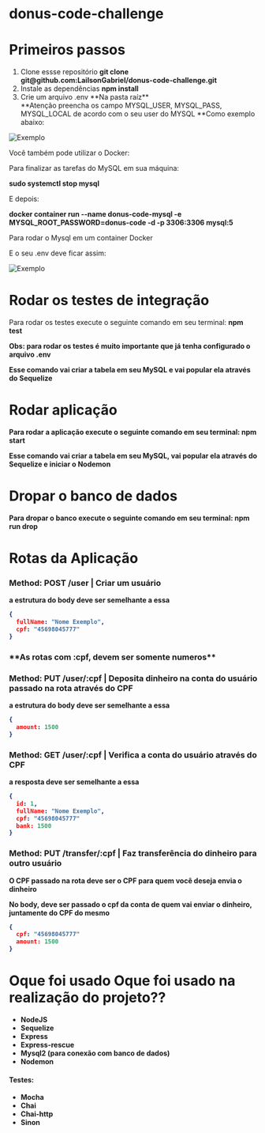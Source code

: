 # donus-code-challenge

# Primeiros passos
<ol>
  <li>Clone essse repositório <strong>git clone git@github.com:LailsonGabriel/donus-code-challenge.git</strong></li>
  <li>Instale as dependências <strong>npm install</strong></li>
  <li>Crie um arquivo .env **Na pasta raíz**</strong></li>
  **Atenção preencha os campo MYSQL_USER, MYSQL_PASS, MYSQL_LOCAL de acordo com o seu user do MYSQL
  **Como exemplo abaixo:
</ol>


![Exemplo](https://github.com/LailsonGabriel/donus-code-challenge/blob/main/env-example.png)

Você também pode utilizar o Docker:

<p>Para finalizar as tarefas do MySQL em sua máquina:</p>
<strong>sudo systemctl stop mysql</strong>
<p>E depois:</p>
<strong>docker container run --name donus-code-mysql -e MYSQL_ROOT_PASSWORD=donus-code -d -p 3306:3306 mysql:5</strong>
<p>Para rodar o Mysql em um container Docker</p>

<p>E o seu .env deve ficar assim:</p>

![Exemplo](https://github.com/LailsonGabriel/donus-code-challenge/blob/main/Screenshot%20from%202022-02-06%2014-52-09.png)



# Rodar os testes de integração
Para rodar os testes execute o seguinte comando em seu terminal: <strong>npm test<strong> <p>Obs: para rodar os testes é muito importante que já tenha configurado o arquivo .env<p>
<p>Esse comando vai criar a tabela em seu MySQL e vai popular ela através do Sequelize</p>
  
  
  
<h1>Rodar aplicação</h1>
Para rodar a aplicação execute o seguinte comando em seu terminal: <strong>npm start<strong>
<p>Esse comando vai criar a tabela em seu MySQL, vai popular ela através do Sequelize e iniciar o Nodemon</p>
  
  
<h1>Dropar o banco de dados</h1>
Para dropar o banco execute o seguinte comando em seu terminal: <strong>npm run drop<strong>
  
  
<h1>Rotas da Aplicação</h1>
<h3>Method: POST /user | Criar um usuário</h3>
<p>a estrutura do body deve ser semelhante a essa</p>
  
  
```json
{
  fullName: "Nome Exemplo",
  cpf: "45698045777"
}
```
  <h3>**As rotas com :cpf, devem ser somente numeros**</h3>
<h3>Method: PUT /user/:cpf | Deposita dinheiro na conta do usuário passado na rota através do CPF</h3>
<p>a estrutura do body deve ser semelhante a essa</p>
  

```json
{
  amount: 1500
}
```
  
<h3>Method: GET /user/:cpf | Verifica a conta do usuário através do CPF</h3>
<p>a resposta deve ser semelhante a essa</p>
  

```json
{
  id: 1,
  fullName: "Nome Exemplo",
  cpf: "45698045777"
  bank: 1500
}
```
  
  
<h3>Method: PUT /transfer/:cpf | Faz transferência do dinheiro para outro usuário</h3>
  <p><strong>O CPF passado na rota deve ser o CPF para quem você deseja envia o dinheiro</strong></p>
  <p>No body, deve ser passado o cpf da conta de quem vai enviar o dinheiro, juntamente do CPF do mesmo</p>
  

```json
{
  cpf: "45698045777"
  amount: 1500
}
```
  

  
<h1>Oque foi usado Oque foi usado na realização do projeto??</h1>
  <ul>
    <li>NodeJS</li>
    <li>Sequelize</li>
    <li>Express</li>
    <li>Express-rescue</li>
    <li>Mysql2 (para conexão com banco de dados)</li>
    <li>Nodemon</li>
  </ul>
    <h4>Testes:</h4>
    <ul>
      <li>Mocha</li>
      <li>Chai</li>
      <li>Chai-http</li>
      <li>Sinon</li>
    </ul>

